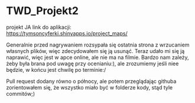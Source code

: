 # TWD_Projekt2
projekt JA
link do aplikacji: https://tymsoncyferki.shinyapps.io/project_maps/

Generalnie przed nagrywaniem rozsypała się ostatnia strona z wrzucaniem własnych plików, więc zdecydowałem się ją usunąć.
Teraz udało mi się ją naprawić, więc jest w apce online, ale nie ma na filmie. Bardzo nam zależy, żeby była brana pod uwagę przy ocenianiu:),
ale zrozumiemy jeśli niee będzie, w końcu jest chwilę po terminie:/

Pull request dodany równo o północy, ale potem przeglądając githuba zorientowałem się, że wszystko miało być w folderze kody, stąd tyle commitów;)
